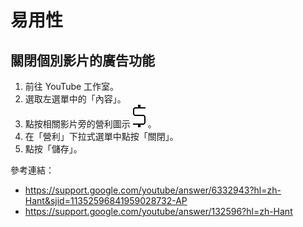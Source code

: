 # 易用性

## 關閉個別影片的廣告功能

1. 前往 YouTube 工作室。
2. 選取左選單中的「內容」。
3. 點按相關影片旁的營利圖示 ![營利圖示](./img/money.png)  。
4. 在「營利」下拉式選單中點按「關閉」。
5. 點按「儲存」。

參考連結：
- https://support.google.com/youtube/answer/6332943?hl=zh-Hant&sjid=11352596841959028732-AP
- https://support.google.com/youtube/answer/132596?hl=zh-Hant
